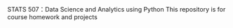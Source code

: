 STATS 507：Data Science and Analytics using Python
This repository is for course homework and projects
